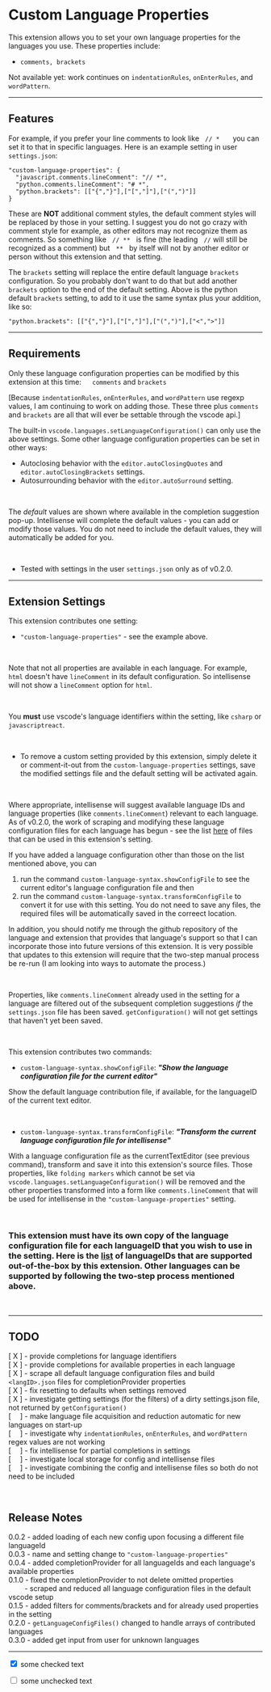 # Custom Language Properties

This extension allows you to set your own language properties for the languages you use.  These properties include:

* `comments, brackets` 

Not available yet: work continues on `indentationRules`, `onEnterRules`, and `wordPattern`.

 --------------

## Features

For example, if you prefer your line comments to look like &nbsp; `// *  ` &nbsp;  you can set it to that in specific languages.  Here is an example setting in user `settings.json`:

```jsonc
"custom-language-properties": {
  "javascript.comments.lineComment": "// *",
  "python.comments.lineComment": "# *",
  "python.brackets": [["{","}"],["[","]"],["(",")"]]
}
```

  These are **NOT** additional comment styles, the default comment styles will be replaced by those in your setting.  I suggest you do not go crazy with comment style for example, as other editors may not recognize them as comments.  So something like &nbsp; `// **` &nbsp; is fine (the leading &nbsp; `//` will still be recognized as a comment) but &nbsp; `**` &nbsp;  by itself will not by another editor or person without this extension and that setting.

  The `brackets` setting will replace the entire default language `brackets` configuration.  So you probably don't want to do that but add another `brackets` option to the end of the default setting.  Above is the python default `brackets` setting, to add to it use the same syntax plus your addition, like so:

```jsonc
"python.brackets": [["{","}"],["[","]"],["(",")"],["<",">"]]
```  
----------------  

## Requirements

Only these language configuration properties can be modified by this extension at this time: &emsp; `comments` and `brackets`

[Because `indentationRules`, `onEnterRules`, and `wordPattern` use regexp values, I am continuing to work on adding those.  These three plus `comments` and `brackets` are all that will ever be settable through the vscode api.]

The built-in `vscode.languages.setLanguageConfiguration()` can only use the above settings.  Some other language configuration properties can be set in other ways:

* Autoclosing behavior with the `editor.autoClosingQuotes` and `editor.autoClosingBrackets` settings.
* Autosurrounding behavior with the `editor.autoSurround` setting.  

<br/>  

The *default* values are shown where available in the completion suggestion pop-up.  Intellisense will complete the default values - you can add or modify those values.  You do not need to include the default values, they will automatically be added for you.

<br/> 

* Tested with settings in the user `settings.json` only as of v0.2.0.

------------------

## Extension Settings

This extension contributes one setting:

* `"custom-language-properties"` - see the example above.

<br/>

Note that not all properties are available in each language.  For example, `html` doesn't have `lineComment` in its default configuration.  So intellisense will not show a `lineComment` option for `html`.

<br/>

You **must** use vscode's language identifiers within the setting, like `csharp` or `javascriptreact`.

<br/>

* To remove a custom setting provided by this extension, simply delete it or comment-it-out from the `custom-language-properties` settings, save the modified settings file and the default setting will be activated again.  

<br/>

Where appropriate, intellisense will suggest available language IDs and language properties (like `comments.lineComment`) relevant to each language.  As of v0.2.0, the work of scraping and modifying these language configuration files for each language has begun - see the list [here](./langIDs.md) of files that can be used in this extension's setting.   

If you have added a language configuration other than those on the list mentioned above, you can   

1.  run the command `custom-language-syntax.showConfigFile` to see the current editor's language configuration file and then  
2.  run the command `custom-language-syntax.transformConfigFile` to convert it for use with this setting.  You do not need to save any files, the required files will be automatically saved in the correect location.

In addition, you should notify me through the github repository of the language and extension that provides that language's support so that I can incorporate those into future versions of this extension.  It is very possible that updates to this extension will require that the two-step manual process be re-run (I am looking into ways to automate the process.)

<br/>

Properties, like `comments.lineComment`  already used in the setting for a language are filtered out of the subsequent completion suggestions *if* the `settings.json` file has been saved.  `getConfiguration()` will not get settings that haven't yet been saved.    

<br/>

This extension contributes two commands:  

* `custom-language-syntax.showConfigFile`: ***"Show the language configuration file for the current editor"***  

Show the default language contribution file, if available, for the languageID of the current text editor.  

<br />

* `custom-language-syntax.transformConfigFile`: ***"Transform the current language configuration file for intellisense"***

With a language configuration file as the currentTextEditor (see previous command), transform and save it into this extension's source files.  Those properties, like `folding markers` which cannot be set via `vscode.languages.setLanguageConfiguration()` will be removed and the other properties transformed into a form like `comments.lineComment` that will be used for intellisense in the `"custom-language-properties"` setting.  

<br/>

### This extension **must** have its own copy of the language configuration file for each languageID that you wish to use in the setting.   Here is the [list](./langIDs.md) of languageIDs that are supported out-of-the-box by this extension.  Other languages can be supported by following the two-step process mentioned above.
  
<br/>

----------------

## TODO

[ X ] - provide completions for language identifiers   
[ X ] - provide completions for available properties in each language    
[ X ] - scrape all default language configuration files and build `<langID>.json` files for completionProvider properties  
[ X ] - fix resetting to defaults when settings removed  
[ X ] - investigate getting settings (for the filters) of a dirty settings.json file, not returned by `getConfiguration()`      
[&emsp; ] - make language file acquisition and reduction automatic for new languages on start-up   
[&emsp; ] - investigate why `indentationRules`, `onEnterRules`, and `wordPattern` regex values are not working   
[&emsp; ] - fix intellisense for partial completions in settings  
[&emsp; ] - investigate local storage for config and intellisense files  
[&emsp; ] - investigate combining the config and intellisense files so both do not need to be included  

<br/>

## Release Notes

0.0.2 - added loading of each new config upon focusing a different file languageId    
0.0.3 - name and setting change to `"custom-language-properties"`  
0.0.4 - added completionProvider for all languageIds and each language's available properties  
0.1.0 - fixed the completionProvider to not delete omitted properties   
 &emsp;&emsp; - scraped and reduced all language configuration files in the default vscode setup    
0.1.5 - added filters for comments/brackets and for already used properties in the setting    
0.2.0 - `getLanguageConfigFiles()` changed to handle arrays of contributed languages  
0.3.0 - added get input from user for unknown languages   



-----------------------------------------------------------------------------------------------------------    

<div>  
<input type="checkbox" checked> some checked text  
    
<input type="checkbox"> some unchecked text    
</div>  

